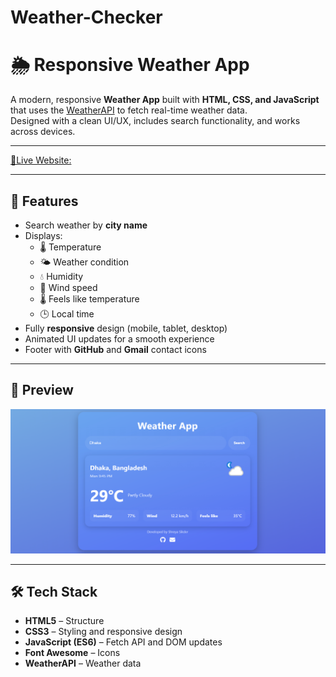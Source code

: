 # Weather-Checker

# 🌦 Responsive Weather App

A modern, responsive **Weather App** built with **HTML, CSS, and JavaScript** that uses the [WeatherAPI](https://www.weatherapi.com/) to fetch real-time weather data.  
Designed with a clean UI/UX, includes search functionality, and works across devices.

---
[🔗Live Website: ](https://shreya-sikder.github.io/Weather-Checker/)


---
## 🚀 Features
- Search weather by **city name**
- Displays:
  - 🌡 Temperature
  - 🌤 Weather condition
  - 💧 Humidity
  - 💨 Wind speed
  - 🌡 Feels like temperature
  - 🕒 Local time
- Fully **responsive** design (mobile, tablet, desktop)
- Animated UI updates for a smooth experience
- Footer with **GitHub** and **Gmail** contact icons

---

## 📸 Preview
![Weather App Screenshot](weather.PNG)

---

## 🛠️ Tech Stack
- **HTML5** – Structure
- **CSS3** – Styling and responsive design
- **JavaScript (ES6)** – Fetch API and DOM updates
- **Font Awesome** – Icons
- **WeatherAPI** – Weather data

